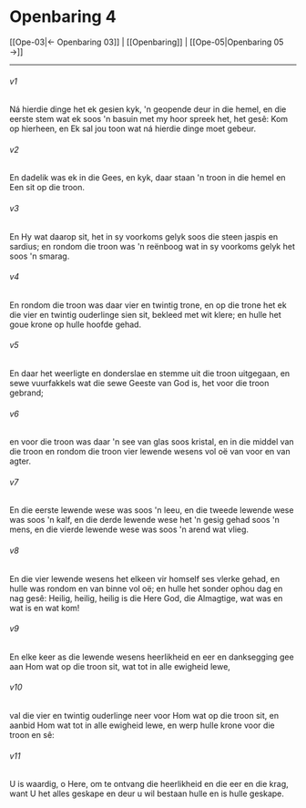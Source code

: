 # Openbaring 4

[[Ope-03|← Openbaring 03]] | [[Openbaring]] | [[Ope-05|Openbaring 05 →]]
***

###### v1
Ná hierdie dinge het ek gesien kyk, 'n geopende deur in die hemel, en die eerste stem wat ek soos 'n basuin met my hoor spreek het, het gesê: Kom op hierheen, en Ek sal jou toon wat ná hierdie dinge moet gebeur. 
###### v2
En dadelik was ek in die Gees, en kyk, daar staan 'n troon in die hemel en Een sit op die troon. 
###### v3
En Hy wat daarop sit, het in sy voorkoms gelyk soos die steen jaspis en sardius; en rondom die troon was 'n reënboog wat in sy voorkoms gelyk het soos 'n smarag. 
###### v4
En rondom die troon was daar vier en twintig trone, en op die trone het ek die vier en twintig ouderlinge sien sit, bekleed met wit klere; en hulle het goue krone op hulle hoofde gehad. 
###### v5
En daar het weerligte en donderslae en stemme uit die troon uitgegaan, en sewe vuurfakkels wat die sewe Geeste van God is, het voor die troon gebrand; 
###### v6
en voor die troon was daar 'n see van glas soos kristal, en in die middel van die troon en rondom die troon vier lewende wesens vol oë van voor en van agter. 
###### v7
En die eerste lewende wese was soos 'n leeu, en die tweede lewende wese was soos 'n kalf, en die derde lewende wese het 'n gesig gehad soos 'n mens, en die vierde lewende wese was soos 'n arend wat vlieg. 
###### v8
En die vier lewende wesens het elkeen vir homself ses vlerke gehad, en hulle was rondom en van binne vol oë; en hulle het sonder ophou dag en nag gesê: Heilig, heilig, heilig is die Here God, die Almagtige, wat was en wat is en wat kom! 
###### v9
En elke keer as die lewende wesens heerlikheid en eer en danksegging gee aan Hom wat op die troon sit, wat tot in alle ewigheid lewe, 
###### v10
val die vier en twintig ouderlinge neer voor Hom wat op die troon sit, en aanbid Hom wat tot in alle ewigheid lewe, en werp hulle krone voor die troon en sê: 
###### v11
U is waardig, o Here, om te ontvang die heerlikheid en die eer en die krag, want U het alles geskape en deur u wil bestaan hulle en is hulle geskape. 

